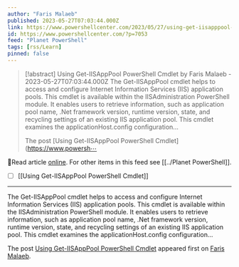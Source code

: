 ```yaml
---
author: "Faris Malaeb"
published: 2023-05-27T07:03:44.000Z
link: https://www.powershellcenter.com/2023/05/27/using-get-iisapppool-powershell-cmdlet/
id: https://www.powershellcenter.com/?p=7053
feed: "Planet PowerShell"
tags: [rss/Learn]
pinned: false
---
```

> [!abstract] Using Get-IISAppPool PowerShell Cmdlet by Faris Malaeb - 2023-05-27T07:03:44.000Z
> The Get-IISAppPool cmdlet helps to access and configure Internet Information Services (IIS) application pools. This cmdlet is available within the IISAdministration PowerShell module. It enables users to retrieve information, such as application pool name, .Net framework version, runtime version, state, and recycling settings of an existing IIS application pool. This cmdlet examines the applicationHost.config configuration...
> 
> The post [Using Get-IISAppPool PowerShell Cmdlet](https://www.powersh⋯

🔗Read article [online](https://www.powershellcenter.com/2023/05/27/using-get-iisapppool-powershell-cmdlet/). For other items in this feed see [[../Planet PowerShell]].

- [ ] [[Using Get-IISAppPool PowerShell Cmdlet]]
- - -
The Get-IISAppPool cmdlet helps to access and configure Internet Information Services (IIS) application pools. This cmdlet is available within the IISAdministration PowerShell module. It enables users to retrieve information, such as application pool name, .Net framework version, runtime version, state, and recycling settings of an existing IIS application pool. This cmdlet examines the applicationHost.config configuration...

The post [Using Get-IISAppPool PowerShell Cmdlet](https://www.powershellcenter.com/2023/05/27/using-get-iisapppool-powershell-cmdlet/) appeared first on [Faris Malaeb](https://www.powershellcenter.com).
